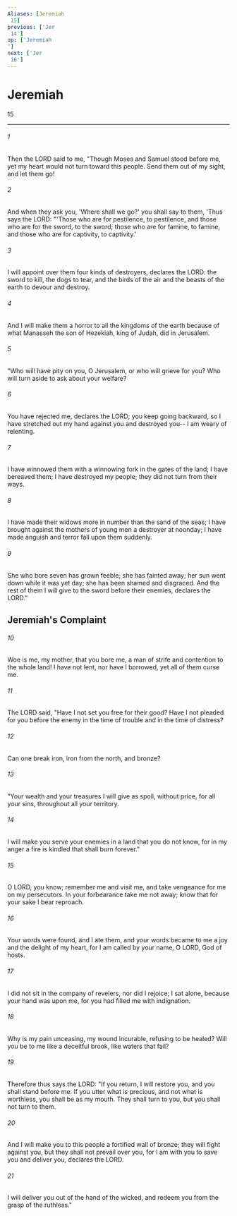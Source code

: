 ```yaml
---
Aliases: [Jeremiah 15]
previous: ['Jer 14']
up: ['Jeremiah']
next: ['Jer 16']
---
```

# Jeremiah 15

***
 

###### 1 
Then the LORD said to me, "Though Moses and Samuel stood before me, yet my heart would not turn toward this people. Send them out of my sight, and let them go!  

###### 2 
And when they ask you, 'Where shall we go?' you shall say to them, 'Thus says the LORD: "'Those who are for pestilence, to pestilence,  and those who are for the sword, to the sword;  those who are for famine, to famine,  and those who are for captivity, to captivity.'  

###### 3 
I will appoint over them four kinds of destroyers, declares the LORD: the sword to kill, the dogs to tear, and the birds of the air and the beasts of the earth to devour and destroy.  

###### 4 
And I will make them a horror to all the kingdoms of the earth because of what Manasseh the son of Hezekiah, king of Judah, did in Jerusalem.  

###### 5 
"Who will have pity on you, O Jerusalem,  or who will grieve for you?  Who will turn aside  to ask about your welfare?   

###### 6 
You have rejected me, declares the LORD;  you keep going backward,  so I have stretched out my hand against you and destroyed you--  I am weary of relenting.   

###### 7 
I have winnowed them with a winnowing fork  in the gates of the land;  I have bereaved them; I have destroyed my people;  they did not turn from their ways.   

###### 8 
I have made their widows more in number  than the sand of the seas;  I have brought against the mothers of young men  a destroyer at noonday;  I have made anguish and terror  fall upon them suddenly.   

###### 9 
She who bore seven has grown feeble;  she has fainted away;  her sun went down while it was yet day;  she has been shamed and disgraced.  And the rest of them I will give to the sword  before their enemies,  declares the LORD."  ## Jeremiah's Complaint  

###### 10 
Woe is me, my mother, that you bore me, a man of strife and contention to the whole land! I have not lent, nor have I borrowed, yet all of them curse me.  

###### 11 
The LORD said, "Have I not set you free for their good? Have I not pleaded for you before the enemy in the time of trouble and in the time of distress?  

###### 12 
Can one break iron, iron from the north, and bronze?  

###### 13 
"Your wealth and your treasures I will give as spoil, without price, for all your sins, throughout all your territory.  

###### 14 
I will make you serve your enemies in a land that you do not know, for in my anger a fire is kindled that shall burn forever."  

###### 15 
O LORD, you know;  remember me and visit me,  and take vengeance for me on my persecutors.  In your forbearance take me not away;  know that for your sake I bear reproach.   

###### 16 
Your words were found, and I ate them,  and your words became to me a joy  and the delight of my heart,  for I am called by your name,  O LORD, God of hosts.   

###### 17 
I did not sit in the company of revelers,  nor did I rejoice;  I sat alone, because your hand was upon me,  for you had filled me with indignation.   

###### 18 
Why is my pain unceasing,  my wound incurable,  refusing to be healed?  Will you be to me like a deceitful brook,  like waters that fail?  

###### 19 
Therefore thus says the LORD:  "If you return, I will restore you,  and you shall stand before me.  If you utter what is precious, and not what is worthless,  you shall be as my mouth.  They shall turn to you,  but you shall not turn to them.   

###### 20 
And I will make you to this people  a fortified wall of bronze;  they will fight against you,  but they shall not prevail over you,  for I am with you  to save you and deliver you,  declares the LORD.   

###### 21 
I will deliver you out of the hand of the wicked,  and redeem you from the grasp of the ruthless."
